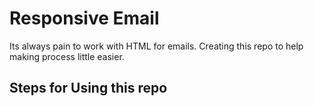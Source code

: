 # Responsive Email

Its always pain to work with HTML for emails. Creating this repo to help making process little easier.

## Steps for Using this repo
